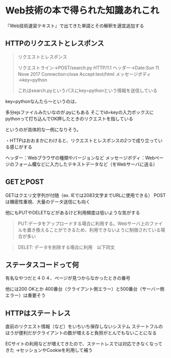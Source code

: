 # Web技術の本で得られた知識あれこれ
『Web技術速習テキスト』で出てきた単語とその解釈を適宜追加する

## HTTPのリクエストとレスポンス

> リクエストとレスポンス
> 
> リクエストライン→POST/search.py HTTP/1.1
> ヘッダー→Date:Sun 11 Nove 2017
> Connection:close
> Accept:text/html
> メッセージボディ→key=python
> 
> これはsearch.pyというパスにkey=pythonという情報を送信している

key=pythonなんたら〜というのは、

多分ejsファイルみたいなのが.pyにもある
そこでid=keyの入力ボックスにpythonって打ち込んでOK押したときのリクエストを指している

というのが具体的な一例になりそう。

・HTTPはおおまかにわけると、リクエストとレスポンスの2つで成り立っている感じがする

ヘッダー：Webブラウザの種類やバージョンなど
メッセージボディ：Webページのフォーム欄などに入力したテキストデータなど（をWebサーバに送る）

## GETとPOST

GETはクエリ文字列が付随（ex. IEでは2083文字までURLに使用できる）
POSTは機密性重視、大量のデータ送信にも向く

他にもPUTやDELETなどがあるけど利用頻度は低いような気がする

> PUT:データをアップロードする場合に利用する。Webサーバ上のファイルを置き換えることができるため、利用できないように制限されている場合が多い

> DELET: データを削除する場合に利用　以下同文

## ステータスコードって何
有名なやつだと４０４、ページが見つからなかったときの番号

他には200 OKとか
400番台（クライアント側エラー）と500番台（サーバー側エラー）は重要そう

## HTTPはステートレス
直前のリクエスト情報（など）をいちいち保存しないシステム
ステートフルのほうが便利だがクライアントの数が増えると負担がとんでもないことになる

ECサイトの利用などが増えてきたので、ステートレスでは対応できなくなってきた
→セッションやCookieを利用して補う
